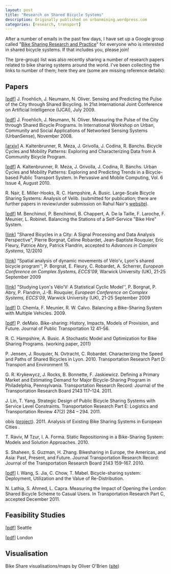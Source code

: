 ```yaml
---
layout: post
title: "Research on Shared Bicycle Systems"
description: Originally published on urbanmining.wordpress.com
categories: [research, transport]
---
```


After a number of emails in the past few days, I have set up a Google group called "<a href="http://groups.google.com/group/bikesharingsystems">Bike Sharing Research and Practice</a>" for everyone who is interested in shared bicycle systems. If that includes you, please join!

The (pre-group) list was also recently sharing a number of research papers related to bike sharing systems around the world. I've been collecting the links to number of them; here they are (some are missing reference details):

## Papers

[<a href="http://ijcai.org/papers09/Papers/IJCAI09-238.pdf">pdf</a>] J. Froehlich, J. Neumann, N. Oliver. Sensing and Predicting the Pulse of the City through Shared Bicycling. In 21st International Joint Conference on Artificial Intelligence (IJCAI), July 2009.

[<a href="http://sensorlab.cs.dartmouth.edu/urbansensing/papers/froehlich_urbansense08.pdf">pdf</a>] J. Froehlich, J. Neumann, N. Oliver. Measuring the Pulse of the City through Shared Bicycle Programs. In International Workshop on Urban, Community and Social Applications of Networked Sensing Systems (UrbanSense), November 2008.

[<a href="http://arxiv.org/abs/0810.4187">arxiv</a>] A. Kaltenbrunner, R. Meza, J. Grivolla, J. Codina, R. Banchs. Bicycle Cycles and Mobility Patterns: Exploring and Characterizing Data from A Community Bicycle Program.

[<a href="http://www.dtic.upf.edu/%7Eakalten/kaltenbrunner_etal2010PMC.pdf">pdf</a>] A. Kaltenbrunner, R. Meza, J. Grivolla, J. Codina, R. Banchs. Urban Cycles and Mobility Patterns: Exploring and Predicting Trends in a Bicycle-based Public Transport System. In Pervasive and Mobile Computing, Vol. 6 Issue 4, August 2010.

R. Nair, E. Miller-Hooks, R. C. Hampshire, A. Busic. Large-Scale Bicycle Sharing Systems: Analysis of Velib. (submitted for publication; there are further papers in review/under submission on Rahul Nair's <a href="http://terpconnect.umd.edu/%7Erahul/pub.html">website</a>).

[<a href="www.enpc.fr/lvmt/frederic.meunier/velib.pdf">pdf</a>] M. Benchimol, P. Benchimol, B. Chappert, A. De la Taille, F. Laroche, F. Meunier, L. Robinet. Balancing the Stations of a Self-Service "Bike Hire" System.

[<a href="http://hal-ens-lyon.archives-ouvertes.fr/ensl-00490325/" target="_blank">link</a>] "Shared Bicycles in a City: A Signal Processing and Data Analysis Perspective", Pierre Borgnat, Céline Robardet, Jean-Baptiste Rouquier, Eric Fleury, Patrice Abry, Patrick Flandrin, accepted to <em>Advances in Complex Systems</em>, 12/2010

[<a href="http://hal-ens-lyon.archives-ouvertes.fr/ensl-00408150" target="_blank">link</a>] "Spatial analysis of dynamic movements of Vélo'v, Lyon's shared bicycle program'', P. Borgnat, E. Fleury, C. Robardet, A. Scherrer, <em>European Conference on Complex Systems, ECCS'09</em>, Warwick University (UK), 21-25 September 2009

[<a href="http://hal-ens-lyon.archives-ouvertes.fr/ensl-00408147" target="_blank">link</a>] "Studying Lyon's Vélo’V: A Statistical Cyclic Model'', P. Borgnat, P. Abry, P. Flandrin, J.-B. Rouquier, <em>European Conference on Complex Systems, ECCS'09</em>, Warwick University (UK), 21-25 September 2009

[<a href="cermics.enpc.fr/seminaires/sd/abstracts/abstract_chemla.pdf">pdf</a>] D. Chemla, F. Meunier, R. W. Calvo. Balancing a Bike-Sharing System with Multiple Vehicles. 2009.

[<a href="http://www.nctr.usf.edu/jpt/pdf/JPT12-4DeMaio.pdf">pdf</a>] P. deMaio. Bike-sharing: History, Impacts, Models of Provision, and Future. Journal of Public Transportation 12 41–56.

R. C. Hampshire, A. Busic. A Stochastic Model and Optimization for Bike Sharing Programs. (working paper, 2011)

P. Jensen, J. Rouquier, N. Ovtracht, C. Robardet. Characterizing the Speed and Paths of Shared Bicycles in Lyon. 2010. Transportation Research Part D: Transport and Environment 15.

G. R. Krykewycz, J. Rocks, B. Bonnette, F. Jaskiewicz. Defining a Primary Market and Estimating Demand for Major Bicycle-Sharing Program in Philadelphia, Pennsylvania. Transportation Research Record: Journal of the Transportation Research Board 2143 117–124. 2011.

J. Lin, T. Yang. Strategic Design of Public Bicycle Sharing Systems with Service Level Constraints. Transportation Research Part E: Logistics and Transportation Review 47(2) 284 – 294. 2011.

obis (<a href="www.obisproject.org">project</a>). 2011. Analysis of Existing Bike Sharing Systems in European Cities .

T. Raviv, M Tzur, I. A. Forma. Static Repositioning in a Bike-Sharing System: Models and Solution Approaches. 2010.

S. Shaheen, S. Guzman, H. Zhang. Bikesharing in Europe, the Americas, and Asia: Past, Present, and Future. Journal Transportation Research Record: Journal of the Transportation Research Board 2143 159–167. 2010.

[<a href="http://www.bschool.nus.edu.sg/Staff/bizteocp/BS2010.pdf">pdf</a>] I. Wang, S. Jia, C. Chow, T. Mabel. Bicycle-sharing system: Deployment, Utilization and the Value of Re-Distribution.

N. Lathia, S. Ahmed, L. Capra. Measuring the Impact of Opening the London Shared Bicycle Scheme to Casual Users. In Transportation Research Part C, accepted December 2011.


## Feasibility Studies

[<a href="http://seattlebikeshare.org/Seattle_Bike-Share_files/SeattleBikeShareChapter1.pdf">pdf</a>] Seattle

[<a href="www.tfl.gov.uk/assets/downloads/roadusers/Cycling/cycling-Summary.pdf">pdf</a>] London


## Visualisation

Bike Share visualisations/maps by Oliver O'Brien (<a href="http://oobrien.com/vis/bikes/">site</a>)
